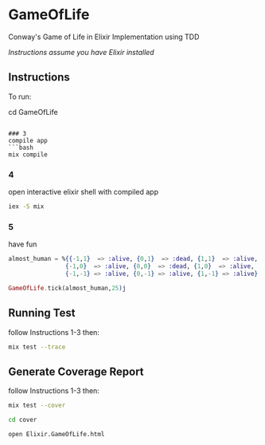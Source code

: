 # GameOfLife
Conway's Game of Life in Elixir Implementation using TDD

*Instructions assume you have Elixir installed*

## Instructions
To run:


cd GameOfLife
```

### 3
compile app
```bash
mix compile 
```

### 4
open interactive elixir shell with compiled app
```bash
iex -S mix 
```

### 5 
have fun 
```elixir
almost_human = %{{-1,1}  => :alive, {0,1}  => :dead, {1,1}  => :alive,
                {-1,0}  => :alive, {0,0}  => :dead, {1,0}  => :alive, 
                {-1,-1} => :alive, {0,-1} => :alive, {1,-1} => :alive}

GameOfLife.tick(almost_human,25)j 
```

## Running Test

follow Instructions 1-3
then: 
```bash
mix test --trace
```

## Generate Coverage Report

follow Instructions 1-3
then: 
```bash
mix test --cover
```
```bash
cd cover
```
```bash
open Elixir.GameOfLife.html
```

